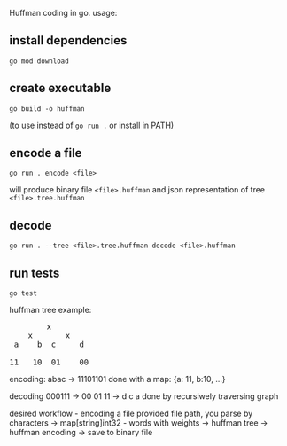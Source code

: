 Huffman coding in go. usage:

## install dependencies
```
go mod download
```

## create executable
```
go build -o huffman
```
(to use instead of `go run .` or install in PATH)

## encode a file
```
go run . encode <file>
```
will produce binary file `<file>.huffman` and json representation of tree `<file>.tree.huffman`

## decode
```
go run . --tree <file>.tree.huffman decode <file>.huffman
```

## run tests
```
go test
```

huffman tree example:
<pre>
        x
    x       x
 a    b  c     d

11   10  01    00
</pre>

encoding: abac -> 11101101
done with a map: {a: 11, b:10, ...}

decoding 000111 -> 00 01 11 -> d c a
done by recursiwely traversing graph

desired workflow - encoding a file
provided file path, you parse by characters
-> map[string]int32 - words with weights -> huffman tree -> huffman encoding -> save to binary file
